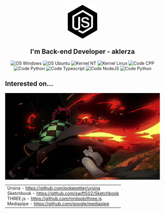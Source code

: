 <p align="center">
 <img width="96px" src="/nodejs.png" align="center" alt="nodejs_logo"/>
 <h2 align="center">I'm Back-end Developer - aklerza</h2>
</p>
<p align="center">
    <img alt="OS Windows" src="https://img.shields.io/badge/OS-Windows-red"/>
    <img alt="OS Ubuntu" src="https://img.shields.io/badge/OS-Ubuntu-red"/>
    <img alt="Kernel NT" src="https://img.shields.io/badge/Kernel-NT-orange"/>
    <img alt="Kernel Linux" src="https://img.shields.io/badge/Kernel-Linux-orange"/>
    <img alt="Code CPP" src="https://img.shields.io/badge/Code-C++-brightgreen"/>
    <img alt="Code Python" src="https://img.shields.io/badge/Code-Javascript-brightgreen"/>
    <img alt="Code Typescript" src="https://img.shields.io/badge/Code-Typescript-brightgreen"/>
    <img alt="Code NodeJS" src="https://img.shields.io/badge/Code-Node.JS-brightgreen"/>
    <img alt="Code Python" src="https://img.shields.io/badge/Code-Python-brightgreen"/>
</p>

<h2>Interested on...</h2>
<table cellpadding="0" align="center">
  <tr>
    <td>Ursina - <a href="https://github.com/pokepetter/ursina">https://github.com/pokepetter/ursina</a><br>
       Sketchbook - <a href="https://github.com/swift502/Sketchbook">https://github.com/swift502/Sketchbook</a><br>
       THREE.js - <a href="https://github.com/mrdoob/three.js">https://github.com/mrdoob/three.js</a><br>
       Mediapipe - <a href="https://github.com/google/mediapipe">https://github.com/google/mediapipe</a><br></td>
   <p align="center"><img src="/🔥.gif"></p>
  </tr>
</table>
